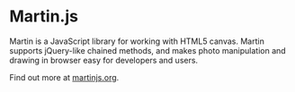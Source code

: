 # Martin.js

Martin is a JavaScript library for working with HTML5 canvas. Martin supports jQuery-like chained methods, and makes photo manipulation and drawing in browser easy for developers and users.

Find out more at [martinjs.org](http://martinjs.org).
